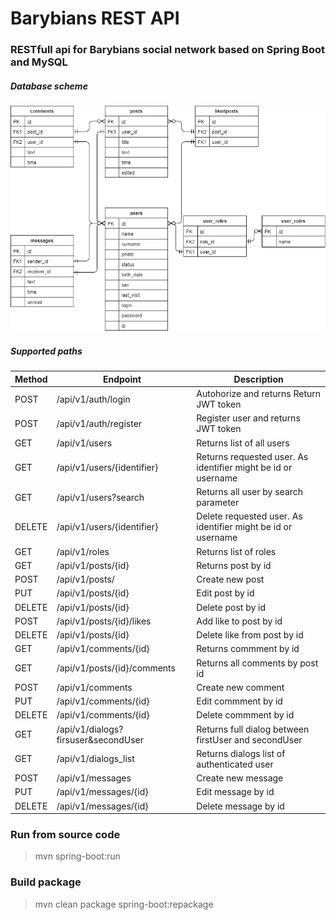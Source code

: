 # Barybians REST API

### RESTfull api for Barybians social network based on Spring Boot and MySQL

##### Database scheme
![Diagram](https://github.com/maximborodkin/Barybians-REST-API/blob/master/Barybians_DB.png)

##### Supported paths

| Method | Endpoint | Description |
| - | - | - |
| POST   | /api/v1/auth/login | Autohorize and returns Return JWT token |
| POST   | /api/v1/auth/register | Register user and returns JWT token |
| GET | /api/v1/users | Returns list of all users |
| GET | /api/v1/users/{identifier} | Returns requested user. As identifier might be id or username |
| GET | /api/v1/users?search | Returns all user by search parameter |
| DELETE | /api/v1/users/{identifier} | Delete requested user. As identifier might be id or username |
| GET | /api/v1/roles | Returns list of roles |
| GET | /api/v1/posts/{id} | Returns post by id |
| POST | /api/v1/posts/ | Create new post |
| PUT | /api/v1/posts/{id} | Edit post by id |
| DELETE | /api/v1/posts/{id} | Delete post by id |
| POST | /api/v1/posts/{id}/likes | Add like to post by id |
| DELETE | /api/v1/posts/{id} | Delete like from post by id |
| GET | /api/v1/comments/{id} | Returns commment by id |
| GET | /api/v1/posts/{id}/comments | Returns all comments by post id |
| POST | /api/v1/comments | Create new comment |
| PUT | /api/v1/comments/{id} | Edit commment by id |
| DELETE | /api/v1/comments/{id} | Delete commment by id |
| GET | /api/v1/dialogs?firsuser&secondUser | Returns full dialog between firstUser and secondUser |
| GET | /api/v1/dialogs_list | Returns  dialogs list of authenticated user |
| POST | /api/v1/messages | Create new message |
| PUT | /api/v1/messages/{id} | Edit message by id |
| DELETE | /api/v1/messages/{id} | Delete message by id |

### Run from source code
> mvn spring-boot:run

### Build package
> mvn clean package spring-boot:repackage
